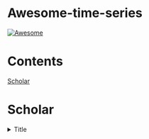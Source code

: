 # Awesome-time-series

[![Awesome](https://awesome.re/badge.svg)](https://awesome.re)

# Contents

[Scholar](#Scholar)

# Scholar





<details>
<summary>Title</summary>